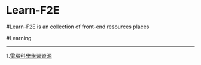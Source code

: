 # Learn-F2E

#Learn-F2E is an collection of front-end resources places

#Learning 
___
1.[電腦科學學習資源](https://trello.com/b/SfJlgg4P/computer-science-learning-resource)
